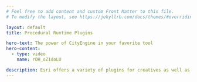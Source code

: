 ```yaml
---
# Feel free to add content and custom Front Matter to this file.
# To modify the layout, see https://jekyllrb.com/docs/themes/#overriding-theme-defaults

layout: default
title: Procedural Runtime Plugins

hero-text: The power of CityEngine in your favorite tool
hero-content:
  - type: video
    name: rOH_oZ1doLU

description: Esri offers a variety of plugins for creatives as well as APIs for programmers to harness the power of of CityEngine in your favorite 3D tool or programming environment.
---
```

